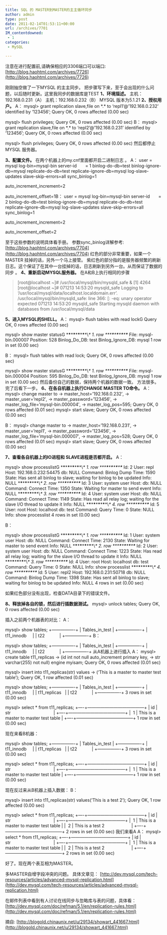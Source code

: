 ```yaml
---
title: SQL 的 MASTER到MASTER的主主循环同步
author: admin
type: post
date: 2011-02-14T01:53:11+00:00
url: /archives/7701
IM_contentdowned:
 - 1
categories:
 - MySQL

---
```

注意在进行配置前,请确保相应的3306端口可以端口: [http://blog.haohtml.com/archives/7726](http://blog.haohtml.com/archives/7726)

刚刚抽空做了一下MYSQL 的主主同步。
把步骤写下来，至于会出现的什么问题，以后随时更新。这里我同步的数据库是TEST
 **1、环境描述。**
主机：192.168.0.231（A）
主机：192.168.0.232（B）
MYSQL 版本为5.1.21
 **2、授权用户。**
 A：
mysql> grant replication slave,file on \*.\* to ‘repl1’@’192.168.0.232’ identified by ‘123456’;
Query OK, 0 rows affected (0.00 sec)

mysql> flush privileges;
Query OK, 0 rows affected (0.00 sec)
 B：
mysql> grant replication slave,file on \*.\* to ‘repl2’@’192.168.0.231’ identified by ‘123456’;
Query OK, 0 rows affected (0.00 sec)

mysql> flush privileges;
Query OK, 0 rows affected (0.00 sec)
然后都停止MYSQL 服务器。

**3、配置文件。**
在两个机器上的my.cnf里面都开启二进制日志 。
 A：
user = mysql
log-bin=mysql-bin
server-id       = 1
binlog-do-db=test
binlog-ignore-db=mysql
replicate-do-db=test
replicate-ignore-db=mysql
 log-slave-updates
slave-skip-errors=all
 sync_binlog=1

 auto_increment_increment=2

 auto_increment_offset=1B：
user = mysql
log-bin=mysql-bin
server-id       = 2
binlog-do-db=test
binlog-ignore-db=mysql
replicate-do-db=test
replicate-ignore-db=mysql
 log-slave-updates
slave-skip-errors=all
 sync_binlog=1

 auto_increment_increment=2

 auto_increment_offset=2

至于这些参数的说明具体看手册。
参数sync_binlog详解参考: [http://blog.haohtml.com/archives/7704](http://blog.haohtml.com/archives/7704)
红色的部分非常重要，如果一个MASTER 挂掉的话，另外一个马上接管。
紫红色的部分指的是服务器频繁的刷新日志。这个保证了在其中一台挂掉的话，日志刷新到另外一台。从而保证了数据的同步 。
 **4、重新启动MYSQL服务器。**
在A和B上执行相同的步骤

> [root@localhost ~]# /usr/local/mysql/bin/mysqld_safe &
> [1] 4264
> [root@localhost ~]# 071213 14:53:20 mysqld_safe Logging to ‘/usr/local/mysql/data/localhost.localdomain.err’.
> /usr/local/mysql/bin/mysqld_safe: line 366: [: -eq: unary operator expected
> 071213 14:53:20 mysqld_safe Starting mysqld daemon with databases from /usr/local/mysql/data

**5、进入MYSQL的SHELL。**
 A：
mysql> flush tables with read lockG
Query OK, 0 rows affected (0.00 sec)

mysql> show master statusG
\***\***\***\***\***\***\***\***\*\\*\* 1. row \*\*\***\***\***\***\***\***\***\****
File: mysql-bin.000007
Position: 528
Binlog\_Do\_DB: test
Binlog\_Ignore\_DB: mysql
1 row in set (0.00 sec)

B：
mysql> flush tables with read lock;
Query OK, 0 rows affected (0.00 sec)

mysql> show master statusG
\***\***\***\***\***\***\***\***\*\\*\* 1. row \*\*\***\***\***\***\***\***\***\****
File: mysql-bin.000004
Position: 595
Binlog\_Do\_DB: test
Binlog\_Ignore\_DB: mysql
1 row in set (0.00 sec)
然后备份自己的数据，保持两个机器的数据一致。
方法很多。完了后看下一步。
 **6、在各自机器上执行CHANGE MASTER TO命令。**
 A：
mysql> change master to
-> master_host=’192.168.0.232′,
-> master_user=’repl2′,
-> master_password=’123456′,
-> master\_log\_file=’mysql-bin.000004′,
-> master\_log\_pos=595;
Query OK, 0 rows affected (0.01 sec)
mysql> start slave;
Query OK, 0 rows affected (0.00 sec)

B：
mysql> change master to
-> master_host=’192.168.0.231′,
-> master_user=’repl1′,
-> master_password=’123456′,
-> master\_log\_file=’mysql-bin.000007′,
-> master\_log\_pos=528;
Query OK, 0 rows affected (0.01 sec)
mysql> start slave;
Query OK, 0 rows affected (0.00 sec)

**7、查看各自机器上的IO进程和 SLAVE进程是否都开启。**
 A：

mysql> show processlistG
\***\***\***\***\***\***\***\***\*\\*\* 1. row \*\*\***\***\***\***\***\***\***\****
Id: 2
User: repl
Host: 192.168.0.232:54475
db: NULL
Command: Binlog Dump
Time: 1590
 State: Has sent all binlog to slave; waiting for binlog to be updated
Info: NULL
\***\***\***\***\***\***\***\***\*\\*\* 2. row \*\*\***\***\***\***\***\***\***\****
Id: 3
User: system user
Host:
db: NULL
Command: Connect
Time: 1350
 State: Waiting for master to send event
Info: NULL
\***\***\***\***\***\***\***\***\*\\*\* 3. row \*\*\***\***\***\***\***\***\***\****
Id: 4
User: system user
Host:
db: NULL
Command: Connect
Time: 1149
 State: Has read all relay log; waiting for the slave I/O thread to update it
Info: NULL
\***\***\***\***\***\***\***\***\*\\*\* 4. row \*\*\***\***\***\***\***\***\***\****
Id: 5
User: root
Host: localhost
db: test
Command: Query
Time: 0
State: NULL
Info: show processlist
4 rows in set (0.00 sec)

B：

mysql> show processlistG
\***\***\***\***\***\***\***\***\*\\*\* 1. row \*\*\***\***\***\***\***\***\***\****
Id: 1
User: system user
Host:
db: NULL
Command: Connect
Time: 2130
State: Waiting for master to send event
Info: NULL
\***\***\***\***\***\***\***\***\*\\*\* 2. row \*\*\***\***\***\***\***\***\***\****
Id: 2
User: system user
Host:
db: NULL
Command: Connect
Time: 1223
 State: Has read all relay log; waiting for the slave I/O thread to update it
Info: NULL
\***\***\***\***\***\***\***\***\*\\*\* 3. row \*\*\***\***\***\***\***\***\***\****
Id: 4
User: root
Host: localhost
db: test
Command: Query
Time: 0
State: NULL
Info: show processlist
\***\***\***\***\***\***\***\***\*\\*\* 4. row \*\*\***\***\***\***\***\***\***\****
Id: 5
User: repl2
Host: 192.168.0.231:50718
db: NULL
Command: Binlog Dump
Time: 1398
 State: Has sent all binlog to slave; waiting for binlog to be updated
Info: NULL
4 rows in set (0.00 sec)

如果红色部分没有出现，检查DATA目录下的错误文件。

**8、释放掉各自的锁，然后进行插数据测试。**
mysql> unlock tables;
Query OK, 0 rows affected (0.00 sec)

插入之前两个机器表的对比：
 A：

mysql> show tables;
+—————-+
| Tables\_in\_test |
+—————-+
| t11_innodb     |
| t22            |
+—————-+
 B：

mysql> show tables;
+—————-+
| Tables\_in\_test |
+—————-+
| t11_innodb     |
| t22            |
+—————-+
从A机器上进行插入
 A：
mysql> create table t11_replicas
-> (id int not null auto_increment primary key,
-> str varchar(255) not null) engine myisam;
Query OK, 0 rows affected (0.01 sec)

mysql> insert into t11_replicas(str) values
-> (‘This is a master to master test table’);
Query OK, 1 row affected (0.01 sec)

mysql> show tables;
+—————-+
| Tables\_in\_test |
+—————-+
| t11_innodb     |
| t11_replicas   |
| t22            |
+—————-+
3 rows in set (0.00 sec)

mysql> select * from t11_replicas;
+—-+—————————————+
| id | str                                   |
+—-+—————————————+
|  1 | This is a master to master test table |
+—-+—————————————+
1 row in set (0.00 sec)

现在来看B机器：

mysql> show tables;
+—————-+
| Tables\_in\_test |
+—————-+
| t11_innodb     |
| t11_replicas   |
| t22            |
+—————-+
3 rows in set (0.00 sec)

mysql> select * from t11_replicas;
+—-+—————————————+
| id | str                                   |
+—-+—————————————+
|  1 | This is a master to master test table |
+—-+—————————————+
1 row in set (0.00 sec)

现在反过来从B机器上插入数据：
 B：

mysql> insert into t11_replicas(str) values(‘This is a test 2’);
Query OK, 1 row affected (0.00 sec)

mysql> select * from t11_replicas;
+—-+—————————————+
| id | str                                   |
+—-+—————————————+
|  1 | This is a master to master test table |
|  2 | This is a test 2                      |
+—-+—————————————+
2 rows in set (0.00 sec)
我们来看A
 A：
mysql> select * from t11_replicas;
+—-+—————————————+
| id | str                                   |
+—-+—————————————+
|  1 | This is a master to master test table |
|  2 | This is a test 2                      |
+—-+—————————————+
2 rows in set (0.00 sec)

好了。现在两个表互相为MASTER。

多MASTER自增字段冲突的问题。
具体文章见：
[http://dev.mysql.com/tech-resources/articles/advanced-mysql-replication.html](http://dev.mysql.com/tech-resources/articles/advanced-mysql-replication.html)

在邮件列表中看到有人讨论在线同步与忽略库与表的问题，具体看：
[http://dev.mysql.com/doc/refman/5.1/en/replication-rules.html](http://dev.mysql.com/doc/refman/5.1/en/replication-rules.html)

摘自: [http://blogold.chinaunix.net/u/29134/showart_441667.html](http://blogold.chinaunix.net/u/29134/showart_441667.html)